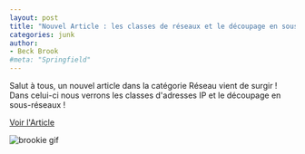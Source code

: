 ```yaml
---
layout: post
title: "Nouvel Article : les classes de réseaux et le découpage en sous-réseaux !"
categories: junk
author:
- Beck Brook
#meta: "Springfield"
---
```

Salut à tous, un nouvel article dans la catégorie Réseau vient de surgir ! Dans celui-ci nous verrons les classes d'adresses IP et le découpage en sous-réseaux !


[Voir l'Article](https://beckbrook.github.io/reseau/classesReseau.html)



![brookie gif](https://media1.tenor.com/m/cafyQsjlqiwAAAAd/brookie-bongo-cat.gif)

